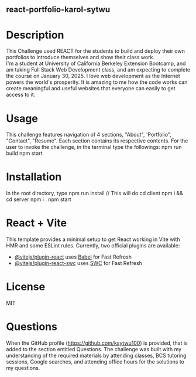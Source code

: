 ## react-portfolio-karol-sytwu 

# Description

This Challenge used REACT for the students to build and deploy their own portfolios to introduce themselves and show their class work.  
I'm a student at University of California Berkeley Extension Bootcamp, and am taking Full Stack Web Development class, and am expecting to complete the course on January 30, 2025. I love web development as the Internet powers the world's prosperity. It is amazing to me how the code works can create meaningful and useful websites that everyone can easily to get access to it. 

# Usage

This challenge features navigation of 4 sections, "About", 'Portfolio", "Contact", "Resume". 
Each section contains its respective contents. 
For the user to invoke the challenge, in the terminal type the followings:
  npm run build
  npm start  

# Installation

   In the root directory, type 
   npm run install  // This will do cd client npm i && cd server npm i .
   npm start

# React + Vite
This template provides a minimal setup to get React working in Vite with HMR and some ESLint rules.
Currently, two official plugins are available:
- [@vitejs/plugin-react](https://github.com/vitejs/vite-plugin-react/blob/main/packages/plugin-react/README.md) uses [Babel](https://babeljs.io/) for Fast Refresh
- [@vitejs/plugin-react-swc](https://github.com/vitejs/vite-plugin-react-swc) uses [SWC](https://swc.rs/) for Fast Refresh

# License

MIT

# Questions

When the GitHub profile (https://github.com/ksytwu100) is provided, that is added to the section entitled Questions. The challenge was built with my understanding of the required materials by attending classes, BCS tutoring sessions, Google searches, and attending office hours for the solutions to my questions.
